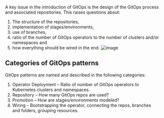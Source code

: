 A key issue in the introduction of GitOps is the design of the GitOps process and associated repositories. This raises questions about:

1. The structure of the repositories,
2. implementation of stages/environments,
3. use of branches,
4. ratio of the number of GitOps operators to the number of clusters and/or namespaces and
5. how everything should be wired in the end.
 ![image](https://github.com/user-attachments/assets/e344264d-f363-4dbc-ae4d-2e29795c548e)


Categories of GitOps patterns
---

GitOps patterns are named and described in the following categories:

1. Operator Deployment – Ratio of number of GitOps operators to Kubernetes clusters and namespaces.
2. Repository – How many GitOps repos are used?
3. Promotion – How are stages/environments modeled?
4. Wiring – Bootstrapping the operator, connecting the repos, branches and folders, grouping resources.
